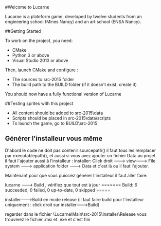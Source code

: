 #Welcome to Lucarne

Lucarne is a plateform game, developed by twelve students from an engineering school (Mines Nancy) and an art school (ENSA Nancy).


##Getting Started
 
To work on the project, you need:
 - CMake
 - Python 3 or above
 - Visual Studio 2013 or above
 
 Then, launch CMake and configure :
 - The sources to src-2015 folder
 - The build path to the BUILD folder (if it doesn't exist, create it)
 
 You should now have a fully functional version of Lucarne
 
 
##Testing sprites with this project
 
 - All content should be added to src-2015\data
 - Scripts should be placed in src-2015\data\scripts
 - To launch the game, go to BUILD\src-2015

## Générer l'installeur vous même 
D'abord le code ne doit pas contenir sourcepath() il faut tous les remplacer par executablepath(), et aussi si vous avez ajouter un fichier Data au projet il faut l'ajouter aussi à l'installeur :
installer: Click droit ---> view---> File system ---> application folder ---> Data et c'est là ou il faut l'ajouter.

Maintenant pour que vous puissiez générer l'installeur il faut aller faire:
 
  lucarne ---> Build , vérifiez que tout est à jour
   ======= Build: 6 succeeded, 0 failed, 0 up-to-date, 0 skipped ===== 
  
  installer--->Build en mode release (il faut faire build pour l'installeur uniquement : 
  click droit sur installer--->Build)

  regarder dans le fichier \Lucarne\Main\src-2015\installer\Release  vous trouverez le fichier .msi et .exe et c'est fini
  
  
